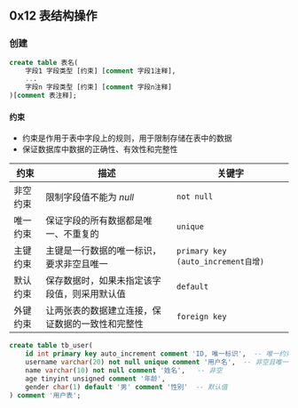 ## 0x12 表结构操作

### 创建

```sql
create table 表名(
    字段1 字段类型 [约束] [comment 字段1注释],
    ...
    字段n 字段类型 [约束] [comment 字段n注释]
)[comment 表注释];
```

#### 约束

- 约束是作用于表中字段上的规则，用于限制存储在表中的数据
- 保证数据库中数据的正确性、有效性和完整性

| 约束 | 描述 | 关键字 |
| ---- | ---- | ---- |
| 非空约束 | 限制字段值不能为 $null$ | `not null` |
| 唯一约束 | 保证字段的所有数据都是唯一、不重复的 | `unique` | 
| 主键约束 | 主键是一行数据的唯一标识，要求非空且唯一 | `primary key (auto_increment自增)` |
| 默认约束 | 保存数据时，如果未指定该字段值，则采用默认值 | `default` |
| 外键约束 | 让两张表的数据建立连接，保证数据的一致性和完整性 | `foreign key` |

```sql
create table tb_user(
    id int primary key auto_increment comment 'ID, 唯一标识',  -- 唯一约束，自动增长
    username varchar(20) not null unique comment '用户名',  -- 非空且唯一
    name varchar(10) not null comment '姓名',   -- 非空
    age tinyint unsigned comment '年龄',
    gender char(1) default '男' comment '性别'  -- 默认值
) comment '用户表';
```